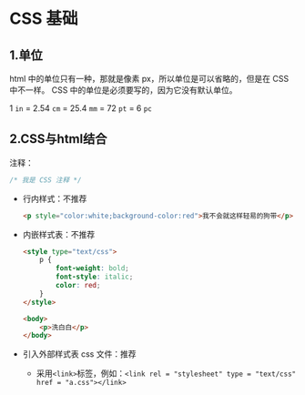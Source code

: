 # CSS 基础

## 1.单位

html 中的单位只有一种，那就是像素 px，所以单位是可以省略的，但是在 CSS 中不一样。 CSS 中的单位是必须要写的，因为它没有默认单位。

1 `in` = 2.54 `cm` = 25.4 `mm` = 72 `pt` = 6 `pc`



## 2.CSS与html结合

注释：

```css
/* 我是 CSS 注释 */
```

* 行内样式：不推荐

  ```html
  <p style="color:white;background-color:red">我不会就这样轻易的狗带</p>
  ```

* 内嵌样式表：不推荐

  ```html
  <style type="text/css">
      p {
          font-weight: bold;
          font-style: italic;
          color: red;
      }
  </style>
  
  <body>
      <p>洗白白</p>
  </body>
  ```

* 引入外部样式表 css 文件：推荐

  * 采用`<link>`标签，例如：`<link rel = "stylesheet" type = "text/css" href = "a.css"></link>`